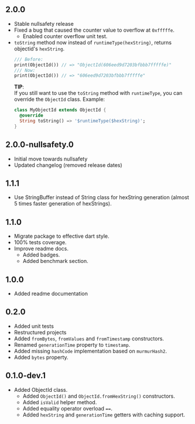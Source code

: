 ## 2.0.0

- Stable nullsafety release
- Fixed a bug that caused the counter value to overflow at `0xfffffe`.
  - Enabled counter overflow unit test.
- `toString` method now instead of `runtimeType(hexString)`, returns objectid's `hexString`.
  ```dart
  /// Before:
  print(ObjectId()) // => "ObjectId(606eed9d7203bfbbb7fffffe)"
  /// Now:
  print(ObjectId()) // => "606eed9d7203bfbbb7fffffe"
  ```
  **TIP**:  
  If you still want to use the `toString` method with `runtimeType`, you can override the `ObjectId` class. Example:
  ```dart
  class MyObjectId extends ObjectId {
    @override
    String toString() => '$runtimeType($hexString)';
  }
  ```

## 2.0.0-nullsafety.0

- Initial move towards nullsafety
- Updated changelog (removed release dates)

## 1.1.1

- Use StringBuffer instead of String class for hexString generation (almost 5 times faster generation of hexStrings).

## 1.1.0

- Migrate package to effective dart style.
- 100% tests coverage.
- Improve readme docs.
  - Added badges.
  - Added benchmark section.

## 1.0.0

- Added readme documentation

## 0.2.0

- Added unit tests
- Restructured projects
- Added `fromBytes`, `fromValues` and `fromTimestamp` constructors.
- Renamed `generationTime` property to `timestamp`.
- Added missing `hashCode` implementation based on `murmurHash2`.
- Added `bytes` property.

## 0.1.0-dev.1

- Added ObjectId class.
  - Added `ObjectId()` and `ObjectId.fromHexString()` constructors.
  - Added `isValid` helper method.
  - Added equality operator overload `==`.
  - Added `hexString` and `generationTime` getters with caching support.

